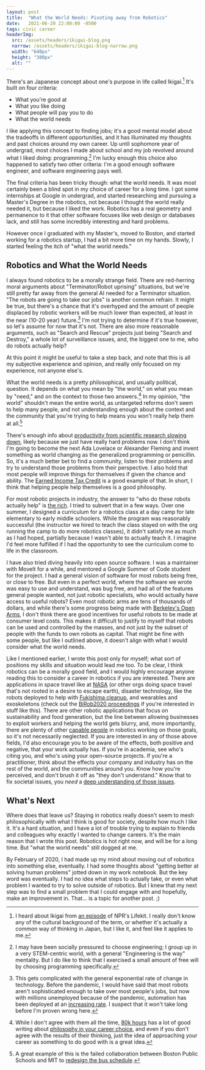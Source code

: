 ```yaml
---
layout: post
title:  "What the World Needs: Pivoting away from Robotics"
date:   2021-06-20 22:00:00 -0500
tags: civic career 
headerImg: 
  src: /assets/headers/ikigai-blog.png
  narrow: /assets/headers/ikigai-blog-narrow.png
  width: "640px"
  height: "380px"
  alt: ""
---
```


There's an Japanese concept about one's purpose in life called Ikigai.[^1] It's built on four criteria:

* What you're good at
* What you like doing
* What people will pay you to do
* What the world needs

I like applying this concept to finding jobs; it's a good mental model about the tradeoffs in different opportunities, and it has illuminated my thoughts and past choices around my own career.
Up until sophomore year of undergrad, most choices I made about school and my job revolved around what I liked doing:
programming.[^2] I'm lucky enough this choice also happened to satisfy two other criteria: I'm a good enough software engineer, and software engineering pays well.

The final criteria has been tricky though: what the world needs. It was most certainly been a blind spot in
my choice of career for a long time. I got some internships at Google in undergrad, and started researching and pursuing a Master's Degree in the robotics,
not because I thought the world really needed it, but because I liked the work. 
Robotics has a real geometry and permanence to it that other software focuses like web design or databases lack, and still has some incredibly interesting and hard problems.

However once I graduated with my Master's, moved to Boston, and started working for a robotics startup, I had a bit more time on my hands. Slowly, I started feeling the itch of "what the world needs."

## Robotics and What the World Needs

I always found robotics to be a morally strange field. There are red-herring moral arguments about "Terminator/Robot uprising" situations, but we're still pretty far away from the general AI needed for a Terminator situation.
"The robots are going to take our jobs" is another common refrain. It might be true, but there's a chance that it's overhyped and the amount of people displaced by robotic workers will be much lower than expected, at least in the near (10-20 year) future.[^3]
I'm not trying to determine if it's true however, so let's assume for now that it's not.
There are also more reasonable arguments, such as "Search and Rescue" projects just being "Search and Destroy," a whole lot of surveillance issues, and, the biggest one to me, who do robots actually help?

At this point it might be useful to take a step back, and note that this is all my subjective experience and opinion, and really only focused on my experience, not anyone else's.

What the world needs is a pretty philosophical, and usually political, question. It depends on what you mean by "the world," on what you mean by "need," and on the context to those two answers.[^4] 
In my opinion, "the world" shouldn't mean the entire world, as untargeted reforms don't seem to help many people,
and not understanding enough about the context and the community that you're trying to help means you won't really help them at all.[^5]

There's enough info about [productivity from scientific research slowing down](https://web.stanford.edu/~chadj/IdeaPF.pdf), likely because we just have really hard problems now. 
I don't think I'm going to become the next Ada Lovelace or Alexander Fleming and invent something as world changing as the generalized programming or penicillin. 
So, it's a much better bet to find a community, listen to their problems and try to understand those problems from their perspective.
I also hold that most people will improve things for themselves if given the chance and ability. 
The [Earned Income Tax Credit](https://www.codeforamerica.org/news/filing-taxes-for-economic-justice/) is a good example of that. 
In short, I think that helping people help themselves is a good philosophy.

For most robotic projects in industry, the answer to "who do these robots actually help" is [the rich](https://harvardmagazine.com/2016/05/who-owns-the-robots-rules-the-world).
I tried to subvert that in a few ways. Over one summer, I designed a curriculum for a robotics class at a day camp for late elementary to early middle schoolers.
While the program was reasonably successful (the instructor we hired to teach the class stayed on with the org running the camp to do more robotics classes), it didn't satisfy me as much as I had hoped, partially because I wasn't able to actually teach it. I imagine I'd feel more fulfilled if I had the opportunity to see the curriculum come to life in the classroom. 

I have also tried diving heavily into open source software. I was a maintainer with MoveIt for a while, and mentored a Google Summer of Code student for the project. 
I had a general vision of software for most robots being free, or close to free. But even in a perfect world, where the software we wrote was easy to use and understand, was bug free, and had all of the features general people wanted, not just robotic specialists, who would actually have access to useful robots? 
Even most robotic arms are tens of thousands of dollars, and while there's some progress being made with [Berkeley's Open Arms](https://www.berkeleyopenarms.org/), I don't think there are good incentives for useful robots to be made at consumer level costs. 
This makes it difficult to justify to myself that robots can be used and controlled by the masses, and not just by the subset of people with the funds to own robots as capital.
That might be fine with some people, but like I outlined above, it doesn't align with what I would consider what the world needs.

Like I mentioned earlier, I wrote this post only for myself; what sort of positions my skills and situation would lead me too. 
To be clear, I think robotics can be a morally good field, and I would highly encourage anyone reading this to consider a career in robotics if you are interested. 
There are applications in space travel like at [NASA](https://www.nasa.gov/topics/technology/robotics/index.html) (or other orgs doing space travel that's not rooted in a desire to escape earth), disaster technology, like the robots deployed to help with [Fukishima cleanup](https://www.wired.com/story/fukushima-robot-cleanup/), and wearables and exoskeletons (check out the [BiRob2020 proceedings](https://biorob2020nyc.org/program/) if you're interested in stuff like this). 
There are other robotic applications that focus on sustainability and food generation, but the line between allowing businesses to exploit workers and helping the world gets blurry, and, more importantly, there are plenty of other [capable people](https://ironox.com/) in robotics working on those goals, so it's not necessarily neglected.
If you are interested in any of those above fields, I'd also encourage you to be aware of the effects, both positive and negative, that your work actually has. 
If you're in academia, see who's citing you, and who's using your open-source projects. 
If you're a practitioner, think about the effects your company and industry has on the rest of the world, and the communities around you. 
Know how you're perceived, and don't brush it off as "they don't understand."
Know that to fix societal issues, you _need_ a [deep understanding of those issues](https://medium.com/civic-tech-thoughts-from-joshdata/so-you-want-to-reform-democracy-7f3b1ef10597). 

## What's Next 

Where does that leave us? Staying in robotics really doesn't seem to mesh philosophically with what I think is good for society, despite how much I like it. 
It's a hard situation, and I have a lot of trouble trying to explain to friends and colleagues why exactly I wanted to change careers. 
It's the main reason that I wrote this post. 
Robotics is hot right now, and will be for a long time.
But "what the world needs" still dogged at me.

By February of 2020, I had made up my mind about moving out of robotics into something else, eventually. I had some thoughts about "getting better at solving human problems" jotted down in my work notebook. But the key word was eventually. I had no idea what steps to actually take, or even what problem I wanted to try to solve outside of robotics. But I knew that my next step was to find a small problem that I could engage with and hopefully, make an improvement in. That... is a topic for another post. ;) 


[^1]: I heard about Ikigai from [an episode](https://www.npr.org/2020/10/04/920080747/6-tips-for-making-a-career-change-from-someone-who-has-done-it) of NPR's Lifekit. I really don't know any of the cultural background of the term, or whether it's actually a common way of thinking in Japan, but I like it, and feel like it applies to me.

[^2]: I may have been socially pressured to choose engineering; I group up in a very STEM-centric world, with a general "Engineering is the way" mentality. But I do like to think that I exercised a small amount of free will by choosing programming specifically.

[^3]: This gets complicated with the general exponential rate of change in technology. Before the pandemic, I would have said that most robots aren't sophisticated enough to take over most people's jobs, but now with millions unemployed because of the pandemic, automation has been deployed at an [increasing rate](https://www.wired.com/story/covid-brings-automation-workplace-killing-some-jobs/). I suspect that it won't take long before I'm proven wrong here.

[^4]: While I don't agree with them all the time, [80k hours](https://80000hours.org/) has a lot of good writing about [philosophy in your career choice](https://80000hours.org/career-planning/), and even if you don't agree with the results of their thinking, just the idea of approaching your career as something to do good with is a great idea.

[^5]: A great example of this is the failed collaboration between Boston Public Schools and MIT to [redesign the bus schedule](https://papers.ssrn.com/sol3/papers.cfm?abstract_id=3333212). 